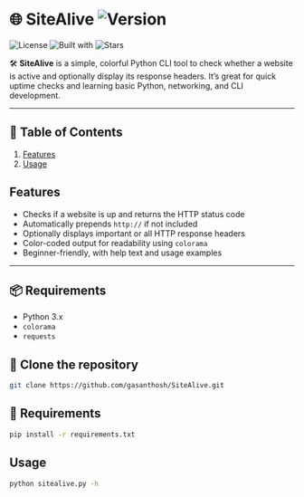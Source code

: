 # 🌐 SiteAlive ![Version](https://img.shields.io/badge/version-1.0-green) 
![License](https://img.shields.io/github/license/gasanthosh/SiteAlive)
![Built with](https://img.shields.io/badge/Built%20with-Python-blue?logo=python)
![Stars](https://img.shields.io/github/stars/gasanthosh/SiteAlive?style=social)

🛠️ **SiteAlive** is a simple, colorful Python CLI tool to check whether a website is active and optionally display its response headers. It’s great for quick uptime checks and learning basic Python, networking, and CLI development.

---
## 🔗 Table of Contents

1. [Features](#features)
3. [Usage](#usage)
   
  
## Features

- Checks if a website is up and returns the HTTP status code
- Automatically prepends `http://` if not included
- Optionally displays important or all HTTP response headers
- Color-coded output for readability using `colorama`
- Beginner-friendly, with help text and usage examples

---

## 📦 Requirements

- Python 3.x
- `colorama`
- `requests`

## 🔗 Clone the repository
```bash
git clone https://github.com/gasanthosh/SiteAlive.git
```
## 📎 Requirements
```bash
pip install -r requirements.txt
```
## Usage
```bash
python sitealive.py -h
```
